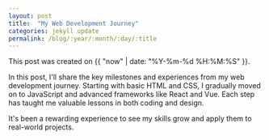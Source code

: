 ```yaml
---
layout: post
title:  "My Web Development Journey"
categories: jekyll update
permalink: /blog/:year/:month/:day/:title
---
```

This post was created on {{ "now" | date: "%Y-%m-%d %H:%M:%S" }}.

In this post, I'll share the key milestones and experiences from my web development journey. Starting with basic HTML and CSS, I gradually moved on to JavaScript and advanced frameworks like React and Vue. Each step has taught me valuable lessons in both coding and design.

It's been a rewarding experience to see my skills grow and apply them to real-world projects.